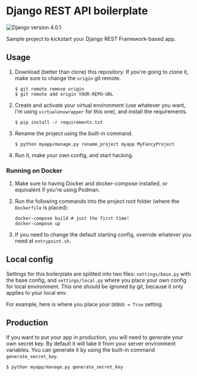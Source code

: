 # Django REST API boilerplate

![Django version 4.0.1](https://img.shields.io/badge/Django-4.0.1-success?style=for-the-badge&logo=django)

Sample project to kickstart your Django REST Framework-based app.

## Usage

1. Download (better than clone) this repository. If you're going to clone it, make sure to change the `origin` git remote.

    ```shell
    $ git remote remove origin
    $ git remote add origin YOUR-REPO-URL
    ```
2. Create and activate your virtual environment (use whatever you want, I'm using `virtualenvwrapper` for this one), and install the requirements.

    ```shell
    $ pip install -r requirements.txt
    ```

3. Rename the project using the built-in command.

    ```shell
    $ python myapp/manage.py rename_project myapp MyFancyProject
    ```

4. Run it, make your own config, and start hacking.

### Running on Docker

1. Make sure to having Docker and docker-compose installed, or equivalent if you're using Podman.
2. Run the following commands into the project root folder (where the `Dockerfile` is placed):

    ```shell
    docker-compose build # just the first time!
    docker-compose up
    ```
3. If you need to change the default starting config, override whatever you need at `entrypoint.sh`.

## Local config

Settings for this boilerplate are splitted into two files: `settings/base.py` with the base config, and `settings/local.py` where you place your own config for local environment. This one should be ignored by git, because it only applies to your local env.

For example, here is where you place your `DEBUG = True` setting.

## Production

If you want to put your app in production, you will need to generate your own secret key. By default it will take it from your server environment variables. You can generate it by using the built-in command `generate_secret_key`.

```shell
$ python myapp/manage.py generate_secret_key
```